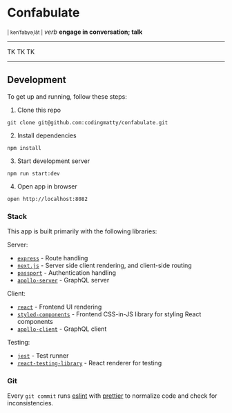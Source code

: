 # Confabulate

<small>| kənˈfabyəˌlāt |</small>
_verb_
**engage in conversation; talk**

---

TK TK TK

---

## Development

To get up and running, follow these steps:

1. Clone this repo

```
git clone git@github.com:codingmatty/confabulate.git
```

2. Install dependencies

```
npm install
```

3. Start development server

```
npm run start:dev
```

4. Open app in browser

```
open http://localhost:8082
```

### Stack

This app is built primarily with the following libraries:

Server:

- [`express`](https://expressjs.com/) - Route handling
- [`next.js`](https://nextjs.org/) - Server side client rendering, and client-side routing
- [`passport`](http://www.passportjs.org/) - Authentication handling
- [`apollo-server`](https://www.apollographql.com/docs/apollo-server/) - GraphQL server

Client:

- [`react`](https://reactjs.org/) - Frontend UI rendering
- [`styled-components`](https://www.styled-components.com/) - Frontend CSS-in-JS library for styling React components
- [`apollo-client`](https://www.apollographql.com/docs/react/) - GraphQL client

Testing:

- [`jest`](https://jestjs.io/) - Test runner
- [`react-testing-library`](https://github.com/kentcdodds/react-testing-library) - React renderer for testing

### Git

Every `git commit` runs [eslint](https://eslint.org/) with [prettier](https://prettier.io) to normalize code and check for inconsistencies.
